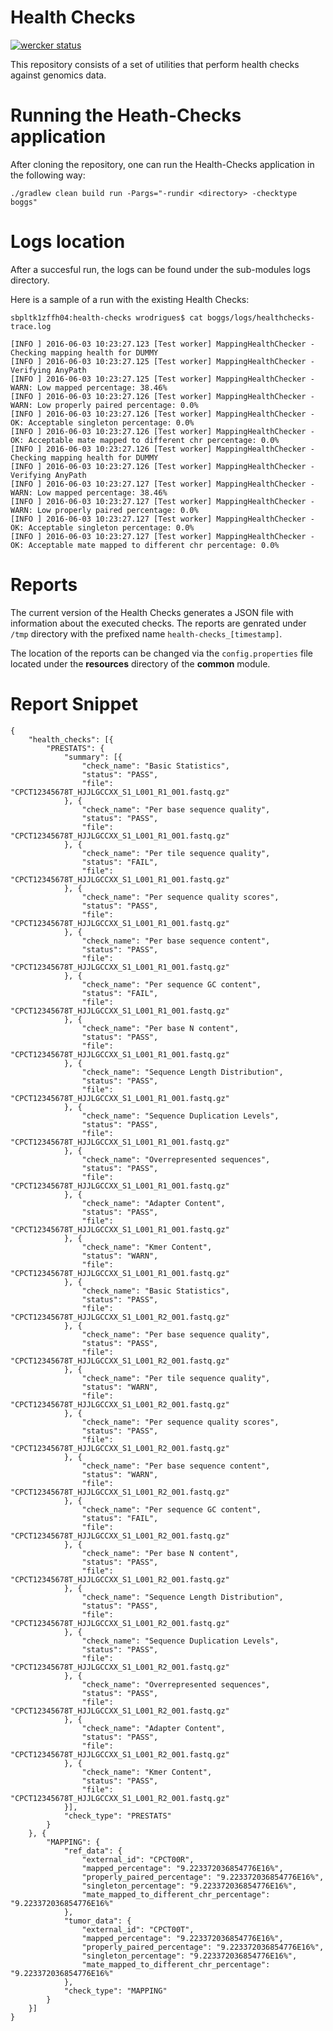 # Health Checks

[![wercker status](https://app.wercker.com/status/a51d71fbe59d634461b37ab989d6f594/m "wercker status")](https://app.wercker.com/project/bykey/a51d71fbe59d634461b37ab989d6f594)

This repository consists of a set of utilities that perform health checks against genomics data.

# Running the Heath-Checks application

After cloning the repository, one can run the Health-Checks application in the following way:

```
./gradlew clean build run -Pargs="-rundir <directory> -checktype boggs"
```

# Logs location

After a succesful run, the logs can be found under the sub-modules logs directory.

Here is a sample of a run with the existing Health Checks:

```
sbpltk1zffh04:health-checks wrodrigues$ cat boggs/logs/healthchecks-trace.log 

[INFO ] 2016-06-03 10:23:27.123 [Test worker] MappingHealthChecker - Checking mapping health for DUMMY
[INFO ] 2016-06-03 10:23:27.125 [Test worker] MappingHealthChecker -  Verifying AnyPath
[INFO ] 2016-06-03 10:23:27.125 [Test worker] MappingHealthChecker -   WARN: Low mapped percentage: 38.46%
[INFO ] 2016-06-03 10:23:27.126 [Test worker] MappingHealthChecker -   WARN: Low properly paired percentage: 0.0%
[INFO ] 2016-06-03 10:23:27.126 [Test worker] MappingHealthChecker -   OK: Acceptable singleton percentage: 0.0%
[INFO ] 2016-06-03 10:23:27.126 [Test worker] MappingHealthChecker -   OK: Acceptable mate mapped to different chr percentage: 0.0%
[INFO ] 2016-06-03 10:23:27.126 [Test worker] MappingHealthChecker - Checking mapping health for DUMMY
[INFO ] 2016-06-03 10:23:27.126 [Test worker] MappingHealthChecker -  Verifying AnyPath
[INFO ] 2016-06-03 10:23:27.127 [Test worker] MappingHealthChecker -   WARN: Low mapped percentage: 38.46%
[INFO ] 2016-06-03 10:23:27.127 [Test worker] MappingHealthChecker -   WARN: Low properly paired percentage: 0.0%
[INFO ] 2016-06-03 10:23:27.127 [Test worker] MappingHealthChecker -   OK: Acceptable singleton percentage: 0.0%
[INFO ] 2016-06-03 10:23:27.127 [Test worker] MappingHealthChecker -   OK: Acceptable mate mapped to different chr percentage: 0.0%
```

# Reports

The current version of the Health Checks generates a JSON file with information about the executed checks. The reports are genrated under ```/tmp``` directory with the prefixed name ```health-checks_[timestamp]```.

The location of the reports can be changed via the ```config.properties``` file located under the **resources** directory of the **common** module.

# Report Snippet

```
{
	"health_checks": [{
		"PRESTATS": {
			"summary": [{
				"check_name": "Basic Statistics",
				"status": "PASS",
				"file": "CPCT12345678T_HJJLGCCXX_S1_L001_R1_001.fastq.gz"
			}, {
				"check_name": "Per base sequence quality",
				"status": "PASS",
				"file": "CPCT12345678T_HJJLGCCXX_S1_L001_R1_001.fastq.gz"
			}, {
				"check_name": "Per tile sequence quality",
				"status": "FAIL",
				"file": "CPCT12345678T_HJJLGCCXX_S1_L001_R1_001.fastq.gz"
			}, {
				"check_name": "Per sequence quality scores",
				"status": "PASS",
				"file": "CPCT12345678T_HJJLGCCXX_S1_L001_R1_001.fastq.gz"
			}, {
				"check_name": "Per base sequence content",
				"status": "PASS",
				"file": "CPCT12345678T_HJJLGCCXX_S1_L001_R1_001.fastq.gz"
			}, {
				"check_name": "Per sequence GC content",
				"status": "FAIL",
				"file": "CPCT12345678T_HJJLGCCXX_S1_L001_R1_001.fastq.gz"
			}, {
				"check_name": "Per base N content",
				"status": "PASS",
				"file": "CPCT12345678T_HJJLGCCXX_S1_L001_R1_001.fastq.gz"
			}, {
				"check_name": "Sequence Length Distribution",
				"status": "PASS",
				"file": "CPCT12345678T_HJJLGCCXX_S1_L001_R1_001.fastq.gz"
			}, {
				"check_name": "Sequence Duplication Levels",
				"status": "PASS",
				"file": "CPCT12345678T_HJJLGCCXX_S1_L001_R1_001.fastq.gz"
			}, {
				"check_name": "Overrepresented sequences",
				"status": "PASS",
				"file": "CPCT12345678T_HJJLGCCXX_S1_L001_R1_001.fastq.gz"
			}, {
				"check_name": "Adapter Content",
				"status": "PASS",
				"file": "CPCT12345678T_HJJLGCCXX_S1_L001_R1_001.fastq.gz"
			}, {
				"check_name": "Kmer Content",
				"status": "WARN",
				"file": "CPCT12345678T_HJJLGCCXX_S1_L001_R1_001.fastq.gz"
			}, {
				"check_name": "Basic Statistics",
				"status": "PASS",
				"file": "CPCT12345678T_HJJLGCCXX_S1_L001_R2_001.fastq.gz"
			}, {
				"check_name": "Per base sequence quality",
				"status": "PASS",
				"file": "CPCT12345678T_HJJLGCCXX_S1_L001_R2_001.fastq.gz"
			}, {
				"check_name": "Per tile sequence quality",
				"status": "WARN",
				"file": "CPCT12345678T_HJJLGCCXX_S1_L001_R2_001.fastq.gz"
			}, {
				"check_name": "Per sequence quality scores",
				"status": "PASS",
				"file": "CPCT12345678T_HJJLGCCXX_S1_L001_R2_001.fastq.gz"
			}, {
				"check_name": "Per base sequence content",
				"status": "WARN",
				"file": "CPCT12345678T_HJJLGCCXX_S1_L001_R2_001.fastq.gz"
			}, {
				"check_name": "Per sequence GC content",
				"status": "FAIL",
				"file": "CPCT12345678T_HJJLGCCXX_S1_L001_R2_001.fastq.gz"
			}, {
				"check_name": "Per base N content",
				"status": "PASS",
				"file": "CPCT12345678T_HJJLGCCXX_S1_L001_R2_001.fastq.gz"
			}, {
				"check_name": "Sequence Length Distribution",
				"status": "PASS",
				"file": "CPCT12345678T_HJJLGCCXX_S1_L001_R2_001.fastq.gz"
			}, {
				"check_name": "Sequence Duplication Levels",
				"status": "PASS",
				"file": "CPCT12345678T_HJJLGCCXX_S1_L001_R2_001.fastq.gz"
			}, {
				"check_name": "Overrepresented sequences",
				"status": "PASS",
				"file": "CPCT12345678T_HJJLGCCXX_S1_L001_R2_001.fastq.gz"
			}, {
				"check_name": "Adapter Content",
				"status": "PASS",
				"file": "CPCT12345678T_HJJLGCCXX_S1_L001_R2_001.fastq.gz"
			}, {
				"check_name": "Kmer Content",
				"status": "PASS",
				"file": "CPCT12345678T_HJJLGCCXX_S1_L001_R2_001.fastq.gz"
			}],
			"check_type": "PRESTATS"
		}
	}, {
		"MAPPING": {
			"ref_data": {
				"external_id": "CPCT00R",
				"mapped_percentage": "9.223372036854776E16%",
				"properly_paired_percentage": "9.223372036854776E16%",
				"singleton_percentage": "9.223372036854776E16%",
				"mate_mapped_to_different_chr_percentage": "9.223372036854776E16%"
			},
			"tumor_data": {
				"external_id": "CPCT00T",
				"mapped_percentage": "9.223372036854776E16%",
				"properly_paired_percentage": "9.223372036854776E16%",
				"singleton_percentage": "9.223372036854776E16%",
				"mate_mapped_to_different_chr_percentage": "9.223372036854776E16%"
			},
			"check_type": "MAPPING"
		}
	}]
}
```
